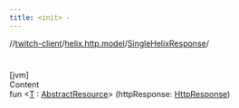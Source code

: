 ```yaml
---
title: <init> -
---
```

//[twitch-client](../../index.md)/[helix.http.model](../index.md)/[SingleHelixResponse](index.md)/[<init>](-init-.md)



# <init>  
[jvm]  
Content  
fun <[T](index.md) : [AbstractResource](../-abstract-resource/index.md)> [<init>](-init-.md)(httpResponse: [HttpResponse]())  



